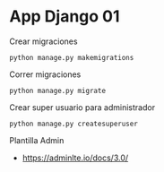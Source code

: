 # App Django 01

Crear migraciones
~~~
python manage.py makemigrations
~~~

Correr migraciones
~~~
python manage.py migrate
~~~

Crear super usuario para administrador
~~~
python manage.py createsuperuser
~~~

Plantilla Admin
* https://adminlte.io/docs/3.0/

